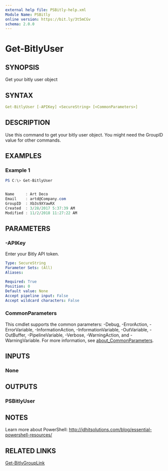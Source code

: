 ```yaml
---
external help file: PSBitly-help.xml
Module Name: PSBitly
online version: https://bit.ly/3t5mCGv
schema: 2.0.0
---
```


# Get-BitlyUser

## SYNOPSIS

Get your bitly user object

## SYNTAX

```yaml
Get-BitlyUser [-APIKey] <SecureString> [<CommonParameters>]
```

## DESCRIPTION

Use this command to get your bitly user object. You might need the GroupID value for other commands.

## EXAMPLES

### Example 1

```powershell
PS C:\> Get-BitlyUser


Name     : Art Deco
Email    : artd@Company.com
GroupID  : Xb3s9XYawRX
Created  : 3/28/2017 5:37:39 AM
Modified : 11/2/2018 11:27:22 AM
```

## PARAMETERS

### -APIKey

Enter your Bitly API token.

```yaml
Type: SecureString
Parameter Sets: (All)
Aliases:

Required: True
Position: 0
Default value: None
Accept pipeline input: False
Accept wildcard characters: False
```

### CommonParameters

This cmdlet supports the common parameters: -Debug, -ErrorAction, -ErrorVariable, -InformationAction, -InformationVariable, -OutVariable, -OutBuffer, -PipelineVariable, -Verbose, -WarningAction, and -WarningVariable. For more information, see [about_CommonParameters](http://go.microsoft.com/fwlink/?LinkID=113216).

## INPUTS

### None

## OUTPUTS

### PSBitlyUser

## NOTES

Learn more about PowerShell:
http://jdhitsolutions.com/blog/essential-powershell-resources/

## RELATED LINKS

[Get-BitlyGroupLink](Get-BitlyGroupLink.md)
